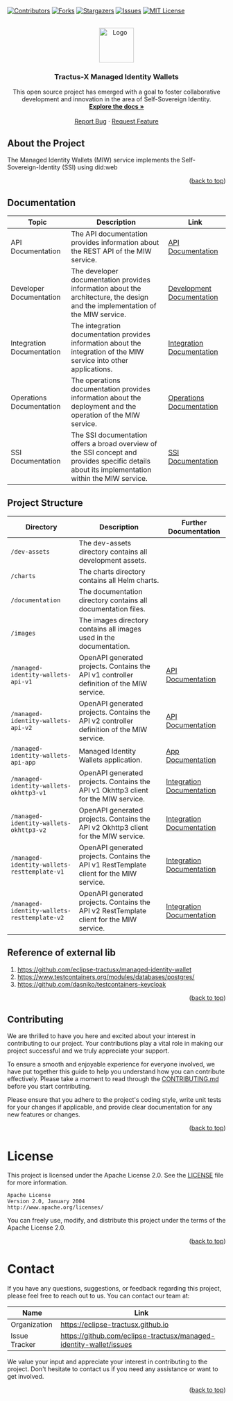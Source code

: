 <a name="readme-top"></a>

<!-- Shields -->
[![Contributors][contributors-shield]][contributors-url]
[![Forks][forks-shield]][forks-url]
[![Stargazers][stars-shield]][stars-url]
[![Issues][issues-shield]][issues-url]
[![MIT License][license-shield]][license-url]



<!-- Caption -->

<br />
<div align="center">
  <a href="https://eclipse-tractusx.github.io/img/logo_tractus-x.svg">
    <img src="https://eclipse-tractusx.github.io/img/logo_tractus-x.svg" alt="Logo" width="80" height="80">
  </a>

<h3 align="center">Tractus-X Managed Identity Wallets</h3>

  <p align="center">
    This open source project has emerged with a goal to foster collaborative development and innovation in the area of Self-Sovereign Identity.
    <br />
        <a href="https://github.com/eclipse-tractusx/managed-identity-wallet/tree/main/cx-ssi-lib/docs"><strong>Explore the docs »</strong></a>
        <br />
    <br />
    <a href="https://github.com/eclipse-tractusx/managed-identity-wallet/issues">Report Bug</a>
    ·
    <a href="https://github.com/eclipse-tractusx/managed-identity-wallet/issues">Request Feature</a>
  </p>
</div>

## About the Project

The Managed Identity Wallets (MIW) service implements the Self-Sovereign-Identity (SSI) using did:web

<p align="right">(<a href="#readme-top">back to top</a>)</p>

## Documentation

| Topic                     | Description                                                                                                                                     | Link                                                   |
|---------------------------|-------------------------------------------------------------------------------------------------------------------------------------------------|--------------------------------------------------------|
| API Documentation         | The API documentation provides information about the REST API of the MIW service.                                                               | [API Documentation](/documentation/api)                |
| Developer Documentation   | The developer documentation provides information about the architecture, the design and the implementation of the MIW service.                  | [Development Documentation](/documentation/development) |
| Integration Documentation | The integration documentation provides information about the integration of the MIW service into other applications.                            | [Integration Documentation](/documentation/integration) |
| Operations Documentation  | The operations documentation provides information about the deployment and the operation of the MIW service.                                    | [Operations Documentation](/documentation/operations)  |
| SSI Documentation         | The SSI documentation offers a broad overview of the SSI concept and provides specific details about its implementation within the MIW service. | [SSI Documentation](/documentation/ssi)               |

## Project Structure

| Directory                                   | Description                                                                               | Further Documentation                                   |
|---------------------------------------------|-------------------------------------------------------------------------------------------|---------------------------------------------------------|
| `/dev-assets`                               | The dev-assets directory contains all development assets.                                 |                                                         |
| `/charts`                                   | The charts directory contains all Helm charts.                                            |                                                         |
| `/documentation`                            | The documentation directory contains all documentation files.                             |                                                         |
| `/images`                                   | The images directory contains all images used in the documentation.                       |                                                         |
| `/managed-identity-wallets-api-v1`          | OpenAPI generated projects. Contains the API v1 controller definition of the MIW service. | [API Documentation](/documentation/api)                 |
| `/managed-identity-wallets-api-v2`          | OpenAPI generated projects. Contains the API v2 controller definition of the MIW service. | [API Documentation](/documentation/api)                 |
| `/managed-identity-wallets-api-app`         | Managed Identity Wallets application.                                                     | [App Documentation](/managed-identity-wallets-app)      |
| `/managed-identity-wallets-okhttp3-v1`      | OpenAPI generated projects. Contains the API v1 Okhttp3 client for the MIW service.       | [Integration Documentation](/documentation/integration) |
| `/managed-identity-wallets-okhttp3-v2`      | OpenAPI generated projects. Contains the API v2 Okhttp3 client for the MIW service.       | [Integration Documentation](/documentation/integration) |
| `/managed-identity-wallets-resttemplate-v1` | OpenAPI generated projects. Contains the API v1 RestTemplate client for the MIW service.  | [Integration Documentation](/documentation/integration) |
| `/managed-identity-wallets-resttemplate-v2` | OpenAPI generated projects. Contains the API v2 RestTemplate client for the MIW service.  | [Integration Documentation](/documentation/integration) |

## Reference of external lib

1. https://github.com/eclipse-tractusx/managed-identity-wallet
2. https://www.testcontainers.org/modules/databases/postgres/
3. https://github.com/dasniko/testcontainers-keycloak

<p align="right">(<a href="#readme-top">back to top</a>)</p>


<!-- CONTRIBUTING -->

## Contributing

We are thrilled to have you here and excited about your interest in contributing to our project.
Your contributions play a vital role in making our project successful and we truly appreciate your
support.

To ensure a smooth and enjoyable experience for everyone involved, we have put together this guide
to help you understand how you can contribute effectively. Please take a moment to read through
the [CONTRIBUTING.md](CONTRIBUTING.md) before you start contributing.

Please ensure that you adhere to the project's coding style, write unit tests for your changes if
applicable, and provide clear documentation for any new features or changes.

<p align="right">(<a href="#readme-top">back to top</a>)</p>

<!-- LICENSE -->

# License

This project is licensed under the Apache License 2.0. See the [LICENSE](LICENSE) file for more
information.

```
Apache License
Version 2.0, January 2004
http://www.apache.org/licenses/
```

You can freely use, modify, and distribute this project under the terms of the Apache License 2.0.
<p align="right">(<a href="#readme-top">back to top</a>)</p>


<!-- CONTACT -->

# Contact

If you have any questions, suggestions, or feedback regarding this project, please feel free to
reach out to us. You can contact our team at:

| Name          | Link                                                               |
|---------------|--------------------------------------------------------------------|
| Organization  | https://eclipse-tractusx.github.io                                 |
| Issue Tracker | https://github.com/eclipse-tractusx/managed-identity-wallet/issues |

We value your input and appreciate your interest in contributing to the project. Don't hesitate to
contact us if you need any assistance or want to get involved.

<p align="right">(<a href="#readme-top">back to top</a>)</p>


[contributors-shield]: https://img.shields.io/github/contributors/eclipse-tractusx/managed-identity-wallet.svg?style=for-the-badge

[contributors-url]: https://github.com/eclipse-tractusx/managed-identity-wallet/graphs/contributors

[forks-shield]: https://img.shields.io/github/forks/eclipse-tractusx/managed-identity-wallet.svg?style=for-the-badge

[forks-url]: https://github.com/eclipse-tractusx/managed-identity-wallet/network/members

[stars-shield]: https://img.shields.io/github/stars/eclipse-tractusx/managed-identity-wallet.svg?style=for-the-badge

[stars-url]: https://github.com/eclipse-tractusx/managed-identity-wallet/stargazers

[issues-shield]: https://img.shields.io/github/issues/eclipse-tractusx/managed-identity-wallet.svg?style=for-the-badge

[issues-url]: https://github.com/eclipse-tractusx/managed-identity-wallet/issues

[license-shield]: https://img.shields.io/github/license/eclipse-tractusx/managed-identity-wallet.svg?style=for-the-badge

[license-url]: https://github.com/eclipse-tractusx/managed-identity-wallet/blob/master/LICENSE.txt
